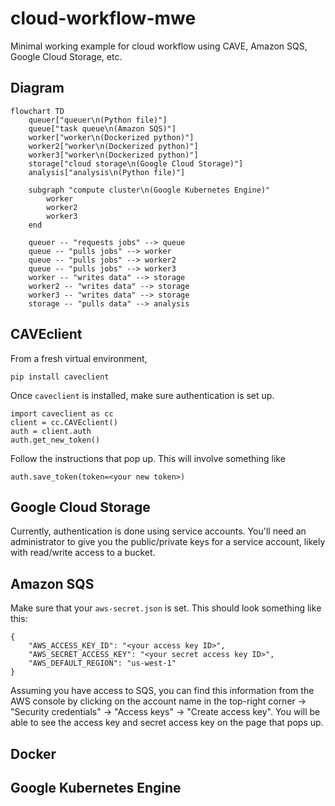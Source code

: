 # cloud-workflow-mwe

Minimal working example for cloud workflow using CAVE, Amazon SQS, Google Cloud Storage, etc.

## Diagram 

```mermaid
flowchart TD
    queuer["queuer\n(Python file)"]
    queue["task queue\n(Amazon SQS)"]
    worker["worker\n(Dockerized python)"]
    worker2["worker\n(Dockerized python)"]
    worker3["worker\n(Dockerized python)"]
    storage["cloud storage\n(Google Cloud Storage)"]
    analysis["analysis\n(Python file)"]

    subgraph "compute cluster\n(Google Kubernetes Engine)"
        worker
        worker2
        worker3
    end

    queuer -- "requests jobs" --> queue
    queue -- "pulls jobs" --> worker
    queue -- "pulls jobs" --> worker2
    queue -- "pulls jobs" --> worker3
    worker -- "writes data" --> storage
    worker2 -- "writes data" --> storage
    worker3 -- "writes data" --> storage
    storage -- "pulls data" --> analysis

```

## CAVEclient
From a fresh virtual environment,
```
pip install caveclient
```
Once `caveclient` is installed, make sure authentication is set up.
```
import caveclient as cc
client = cc.CAVEclient()
auth = client.auth
auth.get_new_token()
```
Follow the instructions that pop up. This will involve something like 
```
auth.save_token(token=<your new token>)
```

## Google Cloud Storage 
Currently, authentication is done using service accounts. You'll need an administrator to give you 
the public/private keys for a service account, likely with read/write access to a bucket.

## Amazon SQS
Make sure that your `aws-secret.json` is set. This should look something like this: 
```
{
    "AWS_ACCESS_KEY_ID": "<your access key ID>",
    "AWS_SECRET_ACCESS_KEY": "<your secret access key ID>",
    "AWS_DEFAULT_REGION": "us-west-1"
}
```

Assuming you have access to SQS, you can find this information from the AWS console by 
clicking on the account name in the top-right corner -> "Security credentials" -> "Access keys" -> 
"Create access key". You will be able to see the access key and secret access key on the page that pops up. 

## Docker 

## Google Kubernetes Engine
